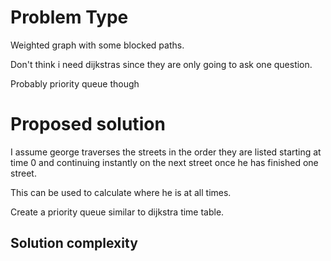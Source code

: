 # Problem Type

Weighted graph with some blocked paths.

Don't think i need dijkstras since they are only going to ask one question.

Probably priority queue though


# Proposed solution
I assume george traverses the streets in the order they are listed
starting at time 0 and continuing instantly on the next street once he has finished one street.

This can be used to calculate where he is at all times.

Create a priority queue similar to dijkstra time table.

## Solution complexity
